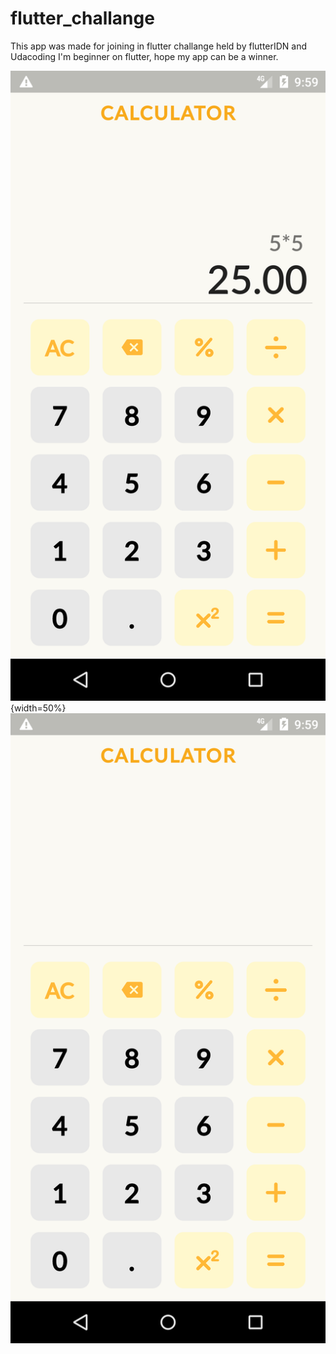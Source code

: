 # flutter_challange
  
This app was made for joining in flutter challange held by flutterIDN and Udacoding
I'm beginner on flutter, hope my app can be a winner.

![alt text](https://github.com/ahmadnurrizal/flutter-challenge/blob/master/output1.png) {width=50%}
![alt text](https://github.com/ahmadnurrizal/flutter-challenge/blob/master/output2.png)
